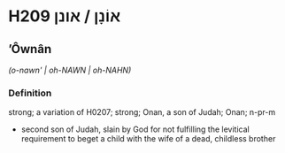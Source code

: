 # H209 אוֹנָן / אונן

## ʼÔwnân

_(o-nawn' | oh-NAWN | oh-NAHN)_

### Definition

strong; a variation of H0207; strong; Onan, a son of Judah; Onan; n-pr-m

- second son of Judah, slain by God for not fulfilling the levitical requirement to beget a child with the wife of a dead, childless brother
